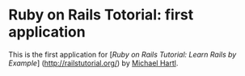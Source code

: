 # Ruby on Rails Totorial: first application

This is the first application for 
[*Ruby on Rails Tutorial: Learn Rails by Example*] (http://railstutorial.org/) by [Michael Hartl](http://michaelhartl.com/).
